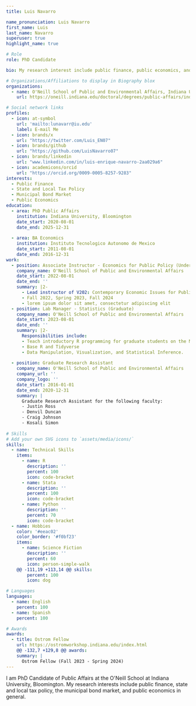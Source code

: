 ```yaml
---
title: Luis Navarro

name_pronunciation: Luis Navarro
first_name: Luis
last_name: Navarro
superuser: true
highlight_name: true

# Role 
role: PhD Candidate

bio: My research interest include public finance, public economics, and econometrics. 

# Organizations/Affiliations to display in Biography blox
organizations:
  - name: O'Neill School of Public and Environmental Affairs, Indiana University, Bloomington
    url: https://oneill.indiana.edu/doctoral/degrees/public-affairs/index.html

# Social network links
profiles:
  - icon: at-symbol
    url: 'mailto:lunavarr@iu.edu'
    label: E-mail Me
  - icon: brands/x
    url: "https://twitter.com/Luis_EN07"
  - icon: brands/github
    url: "https://github.com/LuisNavarro07"
  - icon: brands/linkedin
    url: "www.linkedin.com/in/luis-enrique-navarro-2aa029a6"
  - icon: academicons/orcid
    url: "https://orcid.org/0009-0005-8257-9283"
interests:
  - Public Finance
  - State and Local Tax Policy
  - Municipal Bond Market
  - Public Economics
education:
  - area: PhD Public Affairs
    institution: Indiana University, Bloomington
    date_start: 2020-08-01
    date_end: 2025-12-31
  
  - area: BA Economics 
    institution: Instituto Tecnologico Autonomo de Mexico
    date_start: 2011-08-01
    date_end: 2016-12-31
work:
  - position: Associate Instructor - Economics for Public Policy (Undergraduate)
    company_name: O'Neill School of Public and Environmental Affairs
    date_start: 2022-08-01
    date_end: ''
    summary: |2-
      - Lead instructor of V202: Contemporary Economic Issues for Public Affairs 
      - Fall 2022, Spring 2023, Fall 2024
      - lorem ipsum dolor sit amet, consectetur adipiscing elit
  - position: Lab Manager - Statistics (Graduate)
    company_name: O'Neill School of Public and Environmental Affairs
    date_start: 2023-08-01
    date_end: ''
    summary: |2-
      Responsibilities include:
      - Teach introductory R programming for graduate students on the MPA program. 
      - Base R and Tidyverse 
      - Data Manipulation, Visualization, and Statistical Inference. 
  
  - position: Graduate Research Assistant
    company_name: O'Neill School of Public and Environmental Affairs
    company_url: ''
    company_logo: ''
    date_start: 2016-01-01
    date_end: 2020-12-31
    summary: |
      Graduate Research Assistant for the following faculty:
      - Justin Ross
      - Denvil Duncan
      - Craig Johnson
      - Kosali Simon
  
# Skills
# Add your own SVG icons to `assets/media/icons/`
skills:
  - name: Technical Skills
    items:
      - name: R
        description: ''
        percent: 100
        icon: code-bracket
      - name: Stata
        description: ''
        percent: 100
        icon: code-bracket
      - name: Python
        description: ''
        percent: 70
        icon: code-bracket
  - name: Hobbies
    color: '#eeac02'
    color_border: '#f0bf23'
    items:
      - name: Science Fiction
        description: ''
        percent: 60
        icon: person-simple-walk
	@@ -111,19 +113,14 @@ skills:
        percent: 100
        icon: dog

# Languages
languages:
  - name: English
    percent: 100
  - name: Spanish
    percent: 100

# Awards
awards:
  - title: Ostrom Fellow
    url: https://ostromworkshop.indiana.edu/index.html
	@@ -132,7 +129,8 @@ awards:
    summary: |
      Ostrom Fellow (Fall 2023 - Spring 2024)
---
```


I am PhD Candidate of Public Affairs at the O'Neill School at Indiana University, Bloomington. My research interests include public finance, state and local tax policy, the municipal bond market, and public economics in general. 
